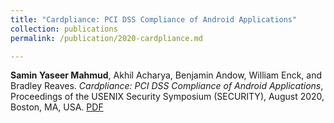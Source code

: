 ```yaml
---
title: "Cardpliance: PCI DSS Compliance of Android Applications"
collection: publications
permalink: /publication/2020-cardpliance.md

---
```


**Samin Yaseer Mahmud**, Akhil Acharya, Benjamin Andow, William Enck, and Bradley Reaves. *Cardpliance: PCI DSS Compliance of Android Applications*, Proceedings of the USENIX Security Symposium (SECURITY), August 2020, Boston, MA, USA. [PDF](http://saminmahmud.com/files/papers/cardpliance.pdf)

